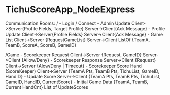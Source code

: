 ﻿# TichuScoreApp_NodeExpress

Communication Rooms:
/
	- Login / Connect
	- Admin Update
		Client->Server{Profile Fields, Target Profile}
		Server->Client{Ack Message}
	- Profile Update
		Client->Server{Profile Fields}
		Server->Client{Ack Message}
	- Game List
		Client->Server {RequestGameList}
		Server->Client ListOf {TeamA, TeamB, ScoreA, ScoreB, GameID}

/Game<ID>
	- Scorekeeper Request
		Client->Server {Request, GameID}
		Server->Client {Allow/Deny}
	- Scorekeeper Response
		Server->Client {Request}
		Client->Server {Alow/Deny | Timeout}
	- Scorekeeper Score Hand (ScoreKeeper)
		Client->Server {TeamA Pts, TeamB Pts, TichuList, GameID, HandID}
	- Update Score
		Server->Client {TeamA Pts, TeamB Pts, TichuList, GameID, HandID, CurrentScore}
	- Initial Game Data
		{TeamA, TeamB, Current HandCnt}
		List of UpdateScores

